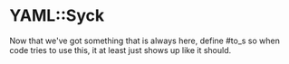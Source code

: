 # YAML::Syck

Now that we've got something that is always here, define #to_s so when code
tries to use this, it at least just shows up like it should.
